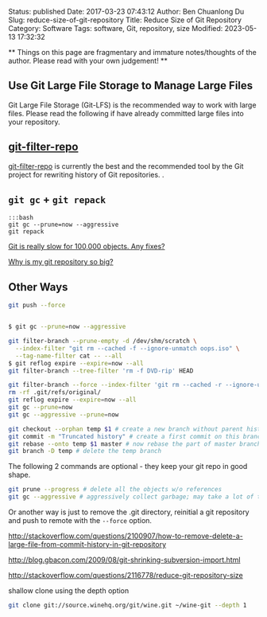 Status: published
Date: 2017-03-23 07:43:12
Author: Ben Chuanlong Du
Slug: reduce-size-of-git-repository
Title: Reduce Size of Git Repository
Category: Software
Tags: software, Git, repository, size
Modified: 2023-05-13 17:32:32

**
Things on this page are
fragmentary and immature notes/thoughts of the author.
Please read with your own judgement!
**

## Use Git Large File Storage to Manage Large Files

Git Large File Storage (Git-LFS) is the recommended way to work with large files.
Please read the following if have already committed large files into your repository.

## [git-filter-repo](https://www.legendu.net/misc/blog/tips-on-git-filter-repo)
[git-filter-repo](https://www.legendu.net/misc/blog/tips-on-git-filter-repo)
is currently the best and the recommended tool by the Git project 
for rewriting history of Git repositories.
.

## `git gc` + `git repack`
    
    :::bash
    git gc --prune=now --aggressive
    git repack

[Git is really slow for 100,000 objects. Any fixes?](https://stackoverflow.com/questions/3313908/git-is-really-slow-for-100-000-objects-any-fixes)

[Why is my git repository so big?](https://stackoverflow.com/questions/1029969/why-is-my-git-repository-so-big)

## Other Ways

```bash
git push --force


$ git gc --prune=now --aggressive

git filter-branch --prune-empty -d /dev/shm/scratch \
  --index-filter "git rm --cached -f --ignore-unmatch oops.iso" \
  --tag-name-filter cat -- --all
$ git reflog expire --expire=now --all
git filter-branch --tree-filter 'rm -f DVD-rip' HEAD

git filter-branch --force --index-filter 'git rm --cached -r --ignore-unmatch oops.iso' --prune-empty --tag-name-filter cat -- --all
rm -rf .git/refs/original/
git reflog expire --expire=now --all
git gc --prune=now
git gc --aggressive --prune=now
```

```bash
git checkout --orphan temp $1 # create a new branch without parent history
git commit -m "Truncated history" # create a first commit on this branch
git rebase --onto temp $1 master # now rebase the part of master branch that we want to keep onto this branch
git branch -D temp # delete the temp branch
```

The following 2 commands are optional - they keep your git repo in good shape.

```bash
git prune --progress # delete all the objects w/o references
git gc --aggressive # aggressively collect garbage; may take a lot of time on large repos
```

Or another way is just to remove the .git directory, 
reinitial a git repository and push to remote with the `--force` option.

http://stackoverflow.com/questions/2100907/how-to-remove-delete-a-large-file-from-commit-history-in-git-repository

http://blog.gbacon.com/2009/08/git-shrinking-subversion-import.html

http://stackoverflow.com/questions/2116778/reduce-git-repository-size

shallow clone using the depth option
```bash
git clone git://source.winehq.org/git/wine.git ~/wine-git --depth 1
```
